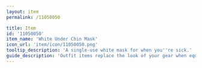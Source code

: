 ```yaml
---
layout: item
permalink: /11050050

title: Item
id: '11050050'
item_name: 'White Under Chin Mask'
icon_url: 'item/icon/11050050.png'
tooltip_description: 'A single-use white mask for when you''re sick.'
guide_description: 'Outfit items replace the look of your gear when equipped.'
---
```

